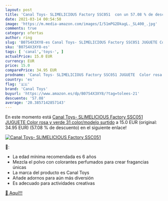 ```yaml
---
layout: post
title: 'Canal Toys- SLIMELICIOUS Factory SSC051  con un 57.08 % de descuento'
date: 2021-03-14 00:54:50
image: 'https://m.media-amazon.com/images/I/51mPG2DkagL._SL400_.jpg'
comments: true
category: ofertas
author: ring
slug: 'B07S4X3XY8-es Canal Toys- SLIMELICIOUS Factory SSC051 JUGUETE Color rosa...'
sku: 'B07S4X3XY8-es'
tags: [ 'canal','toys-', ]
actualPrice: 15.0 EUR
currency: EUR
price: 15.0
comparePrice: 34.95 EUR
prodname: 'Canal Toys- SLIMELICIOUS Factory SSC051 JUGUETE  Color rosa y verde  31    color/modelo surtido'
country: 'es'
flag: '🇪🇸'
brand: 'Canal Toys'
buyurl: 'https://www.amazon.es/dp/B07S4X3XY8/?tag=tolees-21'
descuento: '57.08'
average: '20.3857142857143'
---
```


En este momento está [Canal Toys- SLIMELICIOUS Factory SSC051 JUGUETE  Color rosa y verde  31    color/modelo surtido](https://www.amazon.es/dp/B07S4X3XY8/?tag=tolees-21) a 15.0 EUR (original: 34.95 EUR) (57.08 %  de descuento) en el siguiente enlace!

[![Canal Toys- SLIMELICIOUS Factory SSC051 ](https://m.media-amazon.com/images/I/51mPG2DkagL._SL400_.jpg)](https://www.amazon.es/dp/B07S4X3XY8/?tag=tolees-21)

🔎:

- La edad mínima recomendada es 6 años
- Mezcla el polvo con colorantes perfumados para crear fragancias únicas
- La marca del producto es Canal Toys
- Añade adornos para aún más diversión
- Es adecuado para actividades creativas

[🛒 Aquí!!!](https://www.amazon.es/dp/B07S4X3XY8/?tag=tolees-21)
